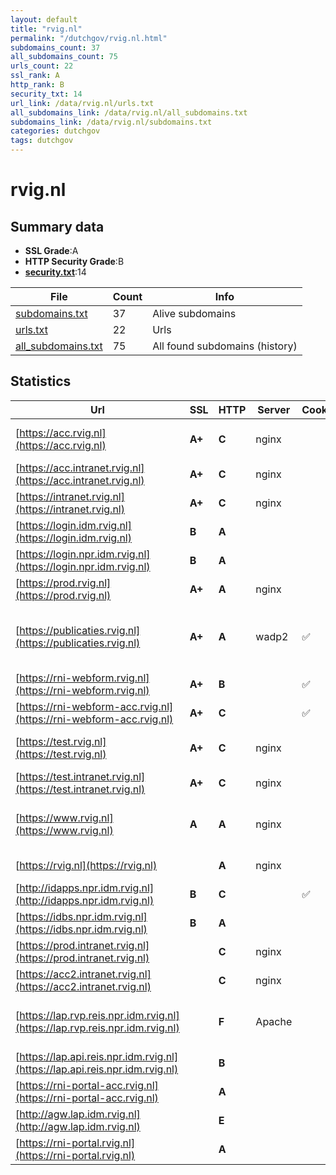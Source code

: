 ```yaml
---
layout: default
title: "rvig.nl"
permalink: "/dutchgov/rvig.nl.html"
subdomains_count: 37
all_subdomains_count: 75
urls_count: 22
ssl_rank: A
http_rank: B
security_txt: 14
url_link: /data/rvig.nl/urls.txt
all_subdomains_link: /data/rvig.nl/all_subdomains.txt
subdomains_link: /data/rvig.nl/subdomains.txt
categories: dutchgov
tags: dutchgov
---
```



# rvig.nl
## Summary data


 - **SSL Grade**:A
 - **HTTP Security Grade**:B
 - **[security.txt](https://www.digitaleoverheid.nl/nieuws/standaard-security-txt-nu-verplicht-voor-overheid/)**:14


| File       | Count | Info |
|------------|-------|------|
|[subdomains.txt](/DutchGovScope/data/rvig.nl/subdomains.txt)|37|Alive subdomains|
|[urls.txt](/DutchGovScope/data/rvig.nl/urls.txt)|22|Urls|
|[all_subdomains.txt](/DutchGovScope/data/rvig.nl/all_subdomains.txt)|75|All found subdomains (history)|


## Statistics


| Url | SSL | HTTP | Server | Cookie | HSTS | CORS | CTO | CSP | XFO | XXP | RP |FP| Tech |Title |
|--------|-------|-------|------|------|------|------|------|------|------|------|------|------|------|------|
|[https://acc.rvig.nl](https://acc.rvig.nl)| **A+**| **C**|nginx| |:white_check_mark: | | | | | | :white_check_mark: | |Basic HSTS Nginx|401 Authorizatio...|
|[https://acc.intranet.rvig.nl](https://acc.intranet.rvig.nl)| **A+**| **C**|nginx| |:white_check_mark: | | | | | | :white_check_mark: | |HSTS Nginx|403 Forbidden|
|[https://intranet.rvig.nl](https://intranet.rvig.nl)| **A+**| **C**|nginx| |:white_check_mark: | | | | | | :white_check_mark: | |HSTS Nginx|403 Forbidden|
|[https://login.idm.rvig.nl](https://login.idm.rvig.nl)| **B**| **A**|| |:white_check_mark: | | |:warning: | :white_check_mark: | :white_check_mark: | :white_check_mark: | |HSTS Java||
|[https://login.npr.idm.rvig.nl](https://login.npr.idm.rvig.nl)| **B**| **A**|| |:white_check_mark: | | |:warning: | :white_check_mark: | :white_check_mark: | :white_check_mark: | |HSTS Java||
|[https://prod.rvig.nl](https://prod.rvig.nl)| **A+**| **A**|nginx| |:white_check_mark: | | |:warning: | :white_check_mark: | :white_check_mark: | :white_check_mark: | |HSTS Nginx|301 Moved Perman...|
|[https://publicaties.rvig.nl](https://publicaties.rvig.nl)| **A+**| **A**|wadp2|:white_check_mark: |:white_check_mark: | | |:warning: | :white_check_mark: | :white_check_mark: | :white_check_mark: | |Apache Tomcat Green Valley CMS HSTS Java|Home - Toptaken|
|[https://rni-webform.rvig.nl](https://rni-webform.rvig.nl)| **A+**| **B**||:white_check_mark: |:white_check_mark: | | | :white_check_mark:| | | :white_check_mark: | |HSTS|RNI vooraanmeldi...|
|[https://rni-webform-acc.rvig.nl](https://rni-webform-acc.rvig.nl)| **A+**| **C**||:white_check_mark: |:white_check_mark: | | | | | | :white_check_mark: | |HSTS|RNI vooraanmeldi...|
|[https://test.rvig.nl](https://test.rvig.nl)| **A+**| **C**|nginx| |:white_check_mark: | | | | | | :white_check_mark: | |Basic HSTS Nginx|401 Authorizatio...|
|[https://test.intranet.rvig.nl](https://test.intranet.rvig.nl)| **A+**| **C**|nginx| |:white_check_mark: | | | | | | :white_check_mark: | |HSTS Nginx|403 Forbidden|
|[https://www.rvig.nl](https://www.rvig.nl)| **A**| **A**|nginx| |:white_check_mark: | | |:warning: | :white_check_mark: | :white_check_mark: | :white_check_mark: | |Drupal HSTS Nginx PHP:8.1.29|Home | RvIG|
|[https://rvig.nl](https://rvig.nl)| | **A**|nginx| |:white_check_mark: | | |:warning: | :white_check_mark: | :white_check_mark: | :white_check_mark: | |HSTS Nginx|301 Moved Perman...|
|[http://idapps.npr.idm.rvig.nl](http://idapps.npr.idm.rvig.nl)| **B**| **C**||:white_check_mark: |:white_check_mark: | | | | | | :white_check_mark: | |HSTS||
|[https://idbs.npr.idm.rvig.nl](https://idbs.npr.idm.rvig.nl)| **B**| **A**|| |:white_check_mark: | | |:warning: | :white_check_mark: | :white_check_mark: | :white_check_mark: | |HSTS Java||
|[https://prod.intranet.rvig.nl](https://prod.intranet.rvig.nl)| | **C**|nginx| |:white_check_mark: | | | | | | :white_check_mark: | |HSTS Nginx|403 Forbidden|
|[https://acc2.intranet.rvig.nl](https://acc2.intranet.rvig.nl)| | **C**|nginx| |:white_check_mark: | | | | | | :white_check_mark: | |HSTS Nginx|403 Forbidden|
|[https://lap.rvp.reis.npr.idm.rvig.nl](https://lap.rvp.reis.npr.idm.rvig.nl)| | **F**|Apache| | | | | | | | :white_check_mark: | |Apache HTTP Server HSTS|302 Found|
|[https://lap.api.reis.npr.idm.rvig.nl](https://lap.api.reis.npr.idm.rvig.nl)| | **B**|| |:white_check_mark: | | | | | | :white_check_mark: | |HSTS||
|[https://rni-portal-acc.rvig.nl](https://rni-portal-acc.rvig.nl)| | **A**|| |:white_check_mark: | | | :white_check_mark:| | | :white_check_mark: | |HSTS|RNI Adreswijzigi...|
|[http://agw.lap.idm.rvig.nl](http://agw.lap.idm.rvig.nl)| | **E**|| | | | | | | | :white_check_mark: | |||
|[https://rni-portal.rvig.nl](https://rni-portal.rvig.nl)| | **A**|| |:white_check_mark: | | | :white_check_mark:| | | :white_check_mark: | |HSTS|RNI Vooraanmeldi...|

